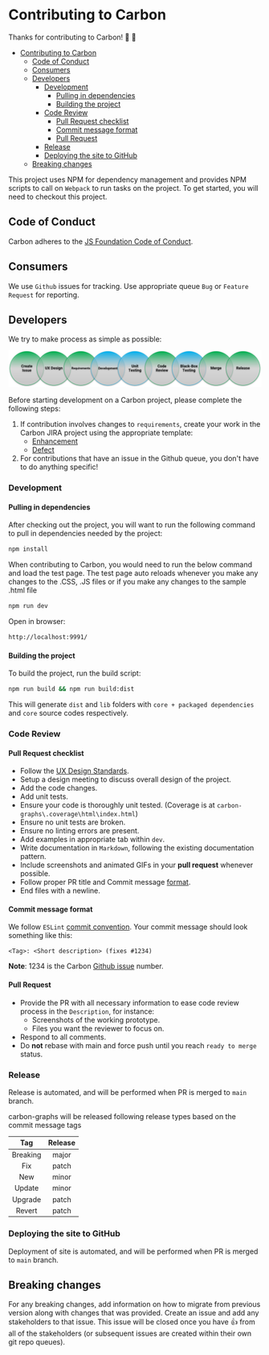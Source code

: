 # Contributing to Carbon

Thanks for contributing to Carbon! :1st_place_medal: :1st_place_medal:

-   [Contributing to Carbon](#contributing-to-carbon)
    -   [Code of Conduct](#code-of-conduct)
    -   [Consumers](#consumers)
    -   [Developers](#developers)
        -   [Development](#development)
            -   [Pulling in dependencies](#pulling-in-dependencies)
            -   [Building the project](#building-the-project)
        -   [Code Review](#code-review)
            -   [Pull Request checklist](#pull-request-checklist)
            -   [Commit message format](#commit-message-format)
            -   [Pull Request](#pull-request)
        -   [Release](#release)
        -   [Deploying the site to GitHub](#deploying-the-site-to-github)
    -   [Breaking changes](#breaking-changes)

This project uses NPM for dependency management and provides NPM scripts to call on `Webpack` to run tasks on the project.
To get started, you will need to checkout this project.

## Code of Conduct

Carbon adheres to the [JS Foundation Code of Conduct](https://js.foundation/community/code-of-conduct).

## Consumers

We use `Github` issues for tracking. Use appropriate queue `Bug` or `Feature Request` for reporting.

## Developers

We try to make process as simple as possible:

![Alt](../assets/contribution-model.png "Model")

Before starting development on a Carbon project, please complete the following steps:

1. If contribution involves changes to `requirements`, create your work in the Carbon JIRA project using the appropriate template:
    - <a href="https://jira3.cerner.com/browse/CARBON-1/">Enhancement</a>
    - <a href="https://jira3.cerner.com/browse/CARBON-2/">Defect</a>
2. For contributions that have an issue in the Github queue, you don't have to do anything specific!

### Development

#### Pulling in dependencies

After checking out the project, you will want to run the following command to pull in dependencies needed by the project:

```sh
npm install
```

When contributing to Carbon, you would need to run the below command and load the test page. The test page auto reloads whenever you make any changes to the .CSS, .JS files or if you make any changes to the sample .html file

```sh
npm run dev
```

Open in browser:

```sh
http://localhost:9991/
```

#### Building the project

To build the project, run the build script:

```sh
npm run build && npm run build:dist
```

This will generate `dist` and `lib` folders with `core + packaged dependencies` and `core` source codes respectively.

### Code Review

#### Pull Request checklist

-   Follow the [UX Design Standards](https://wiki.ucern.com/display/UserExperience/Standard+Graphs).
-   Setup a design meeting to discuss overall design of the project.
-   Add the code changes.
-   Add unit tests.
-   Ensure your code is thoroughly unit tested. (Coverage is at `carbon-graphs\.coverage\html\index.html`)
-   Ensure no unit tests are broken.
-   Ensure no linting errors are present.
-   Add examples in appropriate tab within `dev`.
-   Write documentation in `Markdown`, following the existing documentation pattern.
-   Include screenshots and animated GIFs in your **pull request** whenever possible.
-   Follow proper PR title and Commit message [format](#commit-message-format).
-   End files with a newline.

#### Commit message format

We follow `ESLint` [commit convention](https://eslint.org/docs/1.0.0/developer-guide/contributing#step-2-make-your-changes).
Your commit message should look something like this:

```text
<Tag>: <Short description> (fixes #1234)
```

**Note**:
1234 is the Carbon [Github issue](https://github.com/cerner/carbon-graphs/issues/237) number.

#### Pull Request

-   Provide the PR with all necessary information to ease code review process in the `Description`, for instance:
    -   Screenshots of the working prototype.
    -   Files you want the reviewer to focus on.
-   Respond to all comments.
-   Do **not** rebase with main and force push until you reach `ready to merge` status.

### Release

Release is automated, and will be performed when PR is merged to `main` branch.

carbon-graphs will be released following release types based on the commit message tags

|   Tag    | Release |
| :------: | :-----: |
| Breaking |  major  |
|   Fix    |  patch  |
|   New    |  minor  |
|  Update  |  minor  |
| Upgrade  |  patch  |
|  Revert  |  patch  |

### Deploying the site to GitHub

Deployment of site is automated, and will be performed when PR is merged to `main` branch.

## Breaking changes

For any breaking changes, add information on how to migrate from previous version along with changes that was provided.
Create an issue and add any stakeholders to that issue.
This issue will be closed once you have :+1: from all of the stakeholders (or subsequent issues are created within their own git repo queues).
